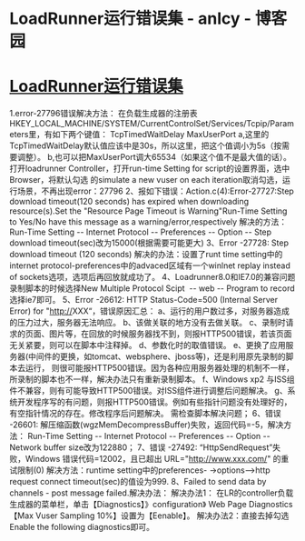 
# LoadRunner运行错误集 - anlcy - 博客园






# [LoadRunner运行错误集](https://www.cnblogs.com/camilla/p/10501902.html)
1.error-27796错误解决方法：
在负载生成器的注册表HKEY_LOCAL_MACHINE/SYSTEM/CurrentControlSet/Services/Tcpip/Parameters里，有如下两个键值：
TcpTimedWaitDelay
MaxUserPort
a,这里的TcpTimedWaitDelay默认值应该中是30s，所以这里，把这个值调小为5s（按需要调整）。
b,也可以把MaxUserPort调大65534（如果这个值不是最大值的话）。
打开loadrunner Controller，打开run-time Setting for script的设置界面，选中Browser，将默认勾选
的simulate a new vuser on each iteration取消勾选，运行场景，不再出现error：27796
2、报如下错误：Action.c(4):Error-27727:Step download timeout(120 seconds) has expired when downloading resource(s).Set the "Resource Page Timeout is Warning"Run-Time Setting to Yes/No have this message as a warning/error,respectively
解决的方法：
Run-Time Setting -- Internet Protocol -- Preferences -- Option -- Step download timeout(sec)改为15000(根据需要可能更大)
3、Error -27728: Step download timeout (120 seconds)
解决的办法：设置了runt time setting中的internet protocol-preferences中的advaced区域有一个winlnet replay instead of sockets选项，选项后再回放就成功了。
4、Loadrunner8.0和IE7.0的兼容问题
录制脚本的时候选择New Multiple Protocol Scipt  -- web -- Program to record 选择ie7即可。
5、Error -26612: HTTP Status-Code=500 (Internal Server Error) for "[http://](http://t-a.jianke.com:9110/Admin_Admin_Main.aspx?action=getdeptlist)XXX“，错误原因汇总：
a、运行的用户数过多，对服务器造成的压力过大，服务器无法响应。
b、该做关联的地方没有去做关联。
c、录制时请求的页面、图片等，在回放的时候服务器找不到，则报HTTP500错误，若该页面无关紧要，则可以在脚本中注释掉。
d、参数化时的取值错误。
e、更换了应用服务器(中间件的更换，如tomcat、websphere、jboss等)，还是利用原先录制的脚本去运行，
则很可能报HTTP500错误。因为各种应用服务器处理的机制不一样，所录制的脚本也不一样，解决办法只有重新录制脚本。
f、Windows xp2 与ISS组件不兼容，则有可能导致HTTP500错误。对ISS组件进行调整后问题解决。
g、系统开发程序写的有问题，则报HTTP500错误。例如有些指针问题没有处理好的，有空指针情况的存在。修改程序后问题解决。
需检查脚本解决问题；
6、错误 -26601: 解压缩函数(wgzMemDecompressBuffer)失败，返回代码=-5，解决方法：
Run-Time Setting -- Internet Protocol -- Preferences -- Option -- Network buffer size改为122880；
7、错误 -27492: “HttpSendRequest”失败，Windows 错误代码=12002，且已超出 URL="http://www.xxx.com/" 的重试限制(0)
解决方法：runtime setting中的preferences- ->options-->http request connect timeout(sec)的值设为999.
8、Failed to send data by channels - post message failed.解决办法：
解决办法1： 在LR的controller负载生成器的菜单栏，单击【Diagnostics】》configuration》
Web Page Diagnostics【Max Vuser Sampling 10%】设置为【Eenable】。
解决办法2：直接去掉勾选Enable the following diagnostics即可。






